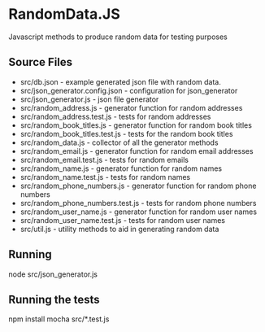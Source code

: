 
# RandomData.JS

Javascript methods to produce random data for testing purposes

## Source Files

* src/db.json - example generated json file with random data.
* src/json_generator.config.json - configuration for json_generator
* src/json_generator.js - json file generator
* src/random_address.js - generator function for random addresses
* src/random_address.test.js - tests for random addresses
* src/random_book_titles.js - generator function for random book titles
* src/random_book_titles.test.js - tests for the random book titles
* src/random_data.js - collector of all the generator methods
* src/random_email.js - generator function for random email addresses
* src/random_email.test.js - tests for random emails
* src/random_name.js - generator function for random names
* src/random_name.test.js - tests for random names
* src/random_phone_numbers.js - generator function for random phone numbers
* src/random_phone_numbers.test.js - tests for random phone numbers
* src/random_user_name.js - generator function for random user names
* src/random_user_name.test.js - tests for random user names
* src/util.js - utility methods to aid in generating random data

## Running

node src/json_generator.js

## Running the tests

npm install
mocha src/*.test.js



